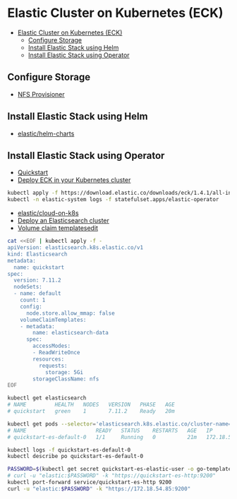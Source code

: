 # Elastic Cluster on Kubernetes (ECK)

- [Elastic Cluster on Kubernetes (ECK)](#elastic-cluster-on-kubernetes-eck)
  - [Configure Storage](#configure-storage)
  - [Install Elastic Stack using Helm](#install-elastic-stack-using-helm)
  - [Install Elastic Stack using Operator](#install-elastic-stack-using-operator)

## Configure Storage

- [NFS Provisioner](../../../container-storage/nfs-provisioner/README.md)

## Install Elastic Stack using Helm

- [elastic/helm-charts](helm/README.md)

## Install Elastic Stack using Operator

- [Quickstart](https://www.elastic.co/guide/en/cloud-on-k8s/current/k8s-quickstart.html)
- [Deploy ECK in your Kubernetes cluster](https://www.elastic.co/guide/en/cloud-on-k8s/current/k8s-deploy-eck.html)

```bash
kubectl apply -f https://download.elastic.co/downloads/eck/1.4.1/all-in-one.yaml
kubectl -n elastic-system logs -f statefulset.apps/elastic-operator
```

- [elastic/cloud-on-k8s](https://github.com/elastic/cloud-on-k8s)
- [Deploy an Elasticsearch cluster](https://www.elastic.co/guide/en/cloud-on-k8s/master/k8s-quickstart.html)
- [Volume claim templatesedit](https://www.elastic.co/guide/en/cloud-on-k8s/master/k8s-volume-claim-templates.html)

```bash
cat <<EOF | kubectl apply -f -
apiVersion: elasticsearch.k8s.elastic.co/v1
kind: Elasticsearch
metadata:
  name: quickstart
spec:
  version: 7.11.2
  nodeSets:
  - name: default
    count: 1
    config:
      node.store.allow_mmap: false
    volumeClaimTemplates:
    - metadata:
        name: elasticsearch-data
      spec:
        accessModes:
        - ReadWriteOnce
        resources:
          requests:
            storage: 5Gi
        storageClassName: nfs
EOF
```

```bash
kubectl get elasticsearch
# NAME         HEALTH   NODES   VERSION   PHASE   AGE
# quickstart   green    1       7.11.2    Ready   20m
```

```bash
kubectl get pods --selector='elasticsearch.k8s.elastic.co/cluster-name=quickstart' -o wide
# NAME                      READY   STATUS    RESTARTS   AGE   IP             NODE          NOMINATED NODE   READINESS GATES
# quickstart-es-default-0   1/1     Running   0          21m   172.18.54.85   esxi05-vm03   <none>           <none>
```

```bash
kubectl logs -f quickstart-es-default-0
kubectl describe po quickstart-es-default-0
```

```bash
PASSWORD=$(kubectl get secret quickstart-es-elastic-user -o go-template='{{.data.elastic | base64decode}}')
# curl -u "elastic:$PASSWORD" -k "https://quickstart-es-http:9200"
kubectl port-forward service/quickstart-es-http 9200
curl -u "elastic:$PASSWORD" -k "https://172.18.54.85:9200"
```
